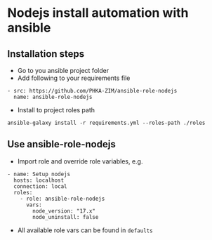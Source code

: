 # Nodejs install automation with ansible

## Installation steps

- Go to you ansible project folder
- Add following to your requirements file

```
- src: https://github.com/PHKA-ZIM/ansible-role-nodejs
  name: ansible-role-nodejs
```

- Install to project roles path
```
ansible-galaxy install -r requirements.yml --roles-path ./roles
```

## Use ansible-role-nodejs

- Import role and override role variables, e.g.
```
- name: Setup nodejs
  hosts: localhost
  connection: local
  roles:
    - role: ansible-role-nodejs
      vars:
        node_version: "17.x"
        node_uninstall: false
```

- All available role vars can be found in `defaults`
